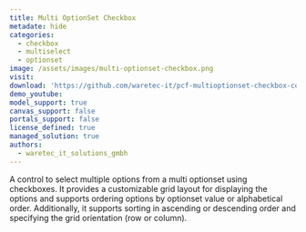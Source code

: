 ```yaml
---
title: Multi OptionSet Checkbox
metadate: hide
categories:
  - checkbox
  - multiselect
  - optionset
image: /assets/images/multi-optionset-checkbox.png
visit: 
download: 'https://github.com/waretec-it/pcf-multioptionset-checkbox-control'
demo_youtube: 
model_support: true
canvas_support: false
portals_support: false
license_defined: true
managed_solution: true
authors:
  - waretec_it_solutions_gmbh
---
```

A control to select multiple options from a multi optionset using checkboxes. It provides a customizable grid layout for displaying the options and supports ordering options by optionset value or alphabetical order. Additionally, it supports sorting in ascending or descending order and specifying the grid orientation (row or column).

